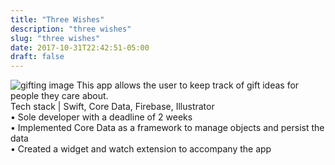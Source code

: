 ```yaml
---
title: "Three Wishes"
description: "three wishes"
slug: "three wishes"
date: 2017-10-31T22:42:51-05:00
draft: false
---
```

![gifting image](/img/Gifting4.png)
This app allows the user to keep track of gift ideas for people they care about. <br />
Tech stack | Swift, Core Data, Firebase, Illustrator <br />
• Sole developer with a deadline of 2 weeks <br />
• Implemented Core Data as a framework to manage objects and persist the data <br />
• Created a widget and watch extension to accompany the app <br />
